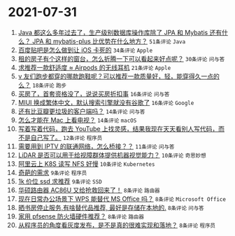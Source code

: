 # 2021-07-31

1. [Java 都这么多年过去了，生产级别数据库操作库除了 JPA 和 Mybatis 还有什么？ JPA 和 mybatis-plus 比优势在什么地方？](https://www.v2ex.com/t/792830) `51条评论` `Java`
1. [百度贴吧是怎么做到让 iOS 卡死的](https://www.v2ex.com/t/792836) `34条评论` `Apple`
1. [租的房子有个这样的窗台，怎么折腾一下可以看起来好点呢？](https://www.v2ex.com/t/792843) `30条评论` `问与答`
1. [求推荐一款舒适度 ≈ Airpods 的无线耳机](https://www.v2ex.com/t/792828) `21条评论` `Apple`
1. [v 友们跑步都穿的哪款跑鞋呢？可以推荐一款质量好，轻，能穿得久一点的么？](https://www.v2ex.com/t/792833) `18条评论` `跑步`
1. [买房了，首套资格没了，说说买房折扣事](https://www.v2ex.com/t/792874) `16条评论` `问与答`
1. [MIUI 换成繁体中文，默认搜索引擎就没有谷歌了](https://www.v2ex.com/t/792825) `16条评论` `Google`
1. [还有比豆瓣更垃圾的客户端吗？](https://www.v2ex.com/t/792858) `14条评论` `问与答`
1. [怎么才能在 Mac 上看电视？](https://www.v2ex.com/t/792831) `14条评论` `macOS`
1. [写着写着代码，跑去 YouTube 上找灵感，结果我现在天天看别人写代码，而不是自己写了。](https://www.v2ex.com/t/792860) `12条评论` `程序员`
1. [需要用到 IPTV 的联通网络，怎么桥接？？](https://www.v2ex.com/t/792871) `11条评论` `问与答`
1. [LiDAR 是否可以用于给视障群体提供机器视觉能力？](https://www.v2ex.com/t/792864) `10条评论` `奇思妙想`
1. [阿里云上 K8S 读写 NFS 好慢](https://www.v2ex.com/t/792835) `10条评论` `Kubernetes`
1. [奇葩的需求](https://www.v2ex.com/t/792876) `9条评论` `程序员`
1. [1k 价位 ssd 求推荐](https://www.v2ex.com/t/792851) `9条评论` `SSD`
1. [华硕路由器 AC86U 又给抢救回来了！](https://www.v2ex.com/t/792880) `8条评论` `路由器`
1. [现在日常办公场景下 WPS 能替代 MS Office 吗？](https://www.v2ex.com/t/792879) `8条评论` `Microsoft Office`
1. [晒书房停止服务,有啥替代品推荐, 最好是存储在本地的.](https://www.v2ex.com/t/792859) `8条评论` `问与答`
1. [家用 pfsense 防火墙硬件推荐？](https://www.v2ex.com/t/792842) `8条评论` `路由器`
1. [从程序员的角度看灰度发布，是不是真的很难实现和落地？](https://www.v2ex.com/t/792838) `8条评论` `程序员`
